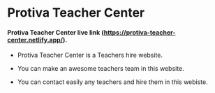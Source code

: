 # Protiva Teacher Center

#### Protiva Teacher Center live link (https://protiva-teacher-center.netlify.app/).

* Protiva Teacher Center is a Teachers hire website.

* You can make an awesome teachers team in this website.

* You can contact easily any teachers and hire them in this webiste.
